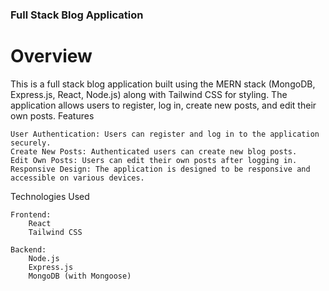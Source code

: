 ### Full Stack Blog Application

# Overview

This is a full stack blog application built using the MERN stack (MongoDB, Express.js, React, Node.js) along with Tailwind CSS for styling. The application allows users to register, log in, create new posts, and edit their own posts.
Features

    User Authentication: Users can register and log in to the application securely.
    Create New Posts: Authenticated users can create new blog posts.
    Edit Own Posts: Users can edit their own posts after logging in.
    Responsive Design: The application is designed to be responsive and accessible on various devices.

Technologies Used

    Frontend:
        React
        Tailwind CSS

    Backend:
        Node.js
        Express.js
        MongoDB (with Mongoose)
